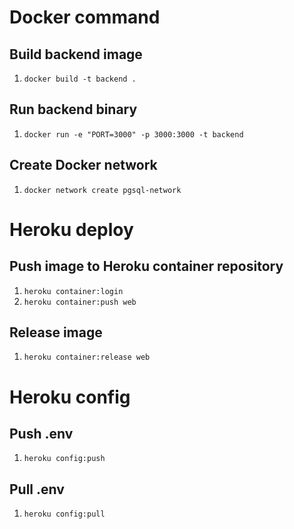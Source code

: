 # Docker command
## Build backend image
1. `docker build -t backend .`

## Run backend binary
1. `docker run -e "PORT=3000" -p 3000:3000 -t backend`

## Create Docker network
1. `docker network create pgsql-network`

# Heroku deploy
## Push image to Heroku container repository
1. `heroku container:login`
2. `heroku container:push web`

## Release image
1. `heroku container:release web`

# Heroku config
## Push .env
1. `heroku config:push`

## Pull .env
1. `heroku config:pull`
